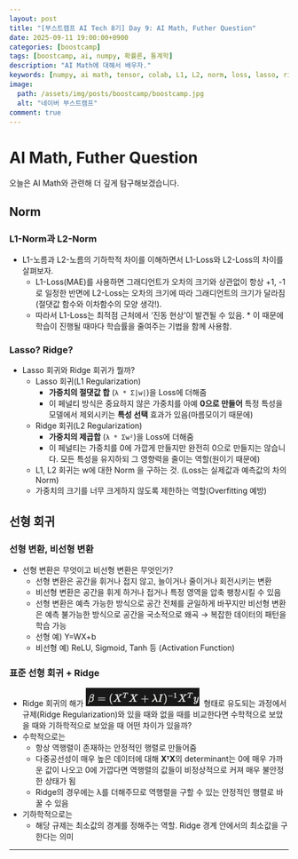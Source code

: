 ```yaml
---
layout: post
title: "[부스트캠프 AI Tech 8기] Day 9: AI Math, Futher Question"
date: 2025-09-11 19:00:00+0900
categories: [boostcamp]
tags: [boostcamp, ai, numpy, 확률론, 통계학]
description: "AI Math에 대해서 배우자."
keywords: [numpy, ai math, tensor, colab, L1, L2, norm, loss, lasso, ridge, 선형변환, 비선형변환, regularization]
image:
  path: /assets/img/posts/boostcamp/boostcamp.jpg
  alt: "네이버 부스트캠프"
comment: true
---
```


# AI Math, Futher Question

오늘은 AI Math와 관련해 더 깊게 탐구해보겠습니다.
## Norm

### L1-Norm과 L2-Norm

- L1-노름과 L2-노름의 기하학적 차이를 이해하면서 L1-Loss와 L2-Loss의 차이를 살펴보자.
  * L1-Loss(MAE)를 사용하면 그래디언트가 오차의 크기와 상관없이 항상 +1, -1로 일정한 반면에 L2-Loss는 오차의 크기에 따라 그래디언트의 크기가 달라짐(절댓값 함수와 이차함수의 모양 생각!).
  * 따라서 L1-Loss는 최적점 근처에서 ‘진동 현상’이 발견될 수 있음. * 이 때문에 학습이 진행될 때마다 학습률을 줄여주는 기법을 함께 사용함.

### Lasso? Ridge?

- Lasso 회귀와 Ridge 회귀가 뭘까?
  * Lasso 회귀(L1 Regularization)
    * **가중치의 절댓값 합** (``λ * Σ|w|``)을 Loss에 더해줌
    * 이 페널티 방식은 중요하지 않은 가중치를 아예 **0으로 만들어** 특정 특성을 모델에서 제외시키는 **특성 선택** 효과가 있음(마름모이기 때문에)
  * Ridge 회귀(L2 Regularization)
    * **가중치의 제곱합** (``λ * Σw²``)을 Loss에 더해줌
    * 이 페널티는 가중치를 0에 가깝게 만들지만 완전히 0으로 만들지는 않습니다. 모든 특성을 유지하되 그 영향력을 줄이는 역할(원이기 때문에)
  * L1, L2 회귀는 w에 대한 Norm 을 구하는 것. (Loss는 실제값과 예측값의 차의 Norm)
  * 가중치의 크기를 너무 크게하지 않도록 제한하는 역할(Overfitting 예방)

## 선형 회귀

### 선형 변환, 비선형 변환
* 선형 변환은 무엇이고 비선형 변환은 무엇인가?
  * 선형 변환은 공간을 휘거나 접지 않고, 늘이거나 줄이거나 회전시키는 변환
  * 비선형 변환은 공간을 휘게 하거나 접거나 특정 영역을 압축 팽창시킬 수 있음
  * 선형 변환은 예측 가능한 방식으로 공간 전체를 균일하게 바꾸지만 비선형 변환은 예측 불가능한 방식으로 공간을 국소적으로 왜곡 → 복잡한 데이터의 패턴을 학습 가능
  * 선형 예) Y=WX+b
  * 비선형 예) ReLU, Sigmoid, Tanh 등 (Activation Function)


### 표준 선형 회귀 + Ridge

* Ridge 회귀의 해가 ![이미지](/assets/img/posts/boostcamp/day9/sik.png)  형태로 유도되는 과정에서 규제(Ridge Regularization)와 있을 때와 없을 때를 비교한다면 수학적으로 보았을 때와 기하학적으로 보았을 때 어떤 차이가 있을까?
* 수학적으로는
  * 항상 역행렬이 존재하는 안정적인 행렬로 만들어줌
  * 다중공선성이 매우 높은 데이터에 대해 **XᵀX**의 determinant는 0에 매우 가까운 값이 나오고 0에 가깝다면 역행렬의 값들이 비정상적으로 커져 매우 불안정한 상태가 됨
  * Ridge의 경우에는 λ를 더해주므로 역행렬을 구할 수 있는 안정적인 행렬로 바꿀 수 있음
* 기하학적으로는
  * 해당 규제는 최소값의 경계를 정해주는 역할. Ridge 경계 안에서의 최소값을 구한다는 의미

---
